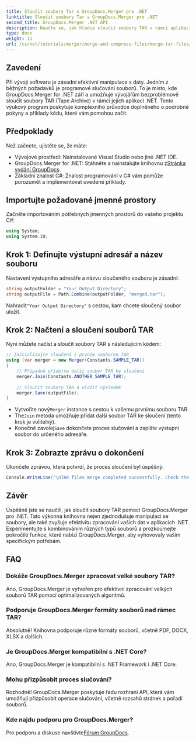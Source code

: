 ```yaml
---
title: Sloučit soubory Tar s GroupDocs.Merger pro .NET
linktitle: Sloučit soubory Tar s GroupDocs.Merger pro .NET
second_title: GroupDocs.Merger .NET API
description: Naučte se, jak hladce sloučit soubory TAR v rámci aplikací .NET pomocí GroupDocs.Merger. Tento výukový program poskytuje komplexní přístup krok za krokem, doplněný příkladem kódu.
type: docs
weight: 11
url: /cs/net/tutorials/merger/merge-and-compress-files/merge-tar-files/
---
```

## Zavedení

Při vývoji softwaru je zásadní efektivní manipulace s daty. Jedním z běžných požadavků je programové slučování souborů. To je místo, kde GroupDocs.Merger for .NET září a umožňuje vývojářům bezproblémově sloučit soubory TAR (Tape Archive) v rámci jejich aplikací .NET. Tento výukový program poskytuje komplexního průvodce doplněného o podrobné pokyny a příklady kódu, které vám pomohou začít.

## Předpoklady

Než začnete, ujistěte se, že máte:

- Vývojové prostředí: Nainstalované Visual Studio nebo jiné .NET IDE.
-  GroupDocs.Merger for .NET: Stáhněte a nainstalujte knihovnu z[Stránka vydání GroupDocs](https://releases.groupdocs.com/merger/net/).
- Základní znalost C#: Znalost programování v C# vám pomůže porozumět a implementovat uvedené příklady.

## Importujte požadované jmenné prostory

Začněte importováním potřebných jmenných prostorů do vašeho projektu C#:

```csharp
using System;
using System.IO;
```

## Krok 1: Definujte výstupní adresář a název souboru

Nastavení výstupního adresáře a názvu sloučeného souboru je zásadní:

```csharp
string outputFolder = "Your Output Directory";
string outputFile = Path.Combine(outputFolder, "merged.tar");
```

 Nahradit`"Your Output Directory"` s cestou, kam chcete sloučený soubor uložit.

## Krok 2: Načtení a sloučení souborů TAR

Nyní můžete načíst a sloučit soubory TAR s následujícím kódem:

```csharp
// Inicializujte sloučení s prvním souborem TAR
using (var merger = new Merger(Constants.SAMPLE_TAR))
{
    // Případně přidejte další soubor TAR ke sloučení
    merger.Join(Constants.ANOTHER_SAMPLE_TAR);
    
    // Sloučit soubory TAR a uložit výsledek
    merger.Save(outputFile);
}
```

-  Vytvoříte nový`Merger` instance s cestou k vašemu prvnímu souboru TAR.
-  The`Join` metoda umožňuje přidat další soubor TAR ke sloučení (tento krok je volitelný).
-  Konečně zavolej`Save` dokončete proces slučování a zapište výstupní soubor do určeného adresáře.

## Krok 3: Zobrazte zprávu o dokončení

Ukončete zprávou, která potvrdí, že proces sloučení byl úspěšný:

```csharp
Console.WriteLine("\nTAR files merge completed successfully. Check the output in {0}", outputFolder);
```

## Závěr

Úspěšně jste se naučili, jak sloučit soubory TAR pomocí GroupDocs.Merger pro .NET. Tato výkonná knihovna nejen zjednodušuje manipulaci se soubory, ale také zvyšuje efektivitu zpracování vašich dat v aplikacích .NET. Experimentujte s kombinováním různých typů souborů a prozkoumejte pokročilé funkce, které nabízí GroupDocs.Merger, aby vyhovovaly vašim specifickým potřebám.

## FAQ

### Dokáže GroupDocs.Merger zpracovat velké soubory TAR?
Ano, GroupDocs.Merger je vytvořen pro efektivní zpracování velkých souborů TAR pomocí optimalizovaných algoritmů.

### Podporuje GroupDocs.Merger formáty souborů nad rámec TAR?
Absolutně! Knihovna podporuje různé formáty souborů, včetně PDF, DOCX, XLSX a dalších.

### Je GroupDocs.Merger kompatibilní s .NET Core?
Ano, GroupDocs.Merger je kompatibilní s .NET Framework i .NET Core.

### Mohu přizpůsobit proces slučování?
Rozhodně! GroupDocs.Merger poskytuje řadu rozhraní API, která vám umožňují přizpůsobit operace slučování, včetně rozsahů stránek a pořadí souborů.

### Kde najdu podporu pro GroupDocs.Merger?
 Pro podporu a diskuse navštivte[Fórum GroupDocs](https://forum.groupdocs.com/c/merger/32).